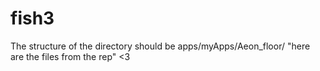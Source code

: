 # fish3
The structure of the directory should be
apps/myApps/Aeon_floor/ "here are the files from the rep"
<3